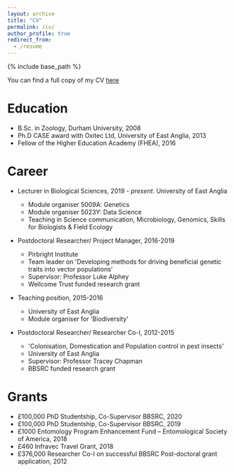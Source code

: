 ```yaml
---
layout: archive
title: "CV"
permalink: /cv/
author_profile: true
redirect_from:
  - /resume
---
```


{% include base_path %}

You can find a full copy of my CV [here](https://github.com/Philip-Leftwich/PL_CV/blob/master/Philip_Leftwich_CV.pdf)

Education
======
* B.Sc. in Zoology, Durham University, 2008
* Ph.D CASE award with Oxitec Ltd, University of East Anglia, 2013
* Fellow of the Higher Education Academy (FHEA), 2016

Career
======
* Lecturer in Biological Sciences, 2019 - *present*. University of East Anglia
  * Module organiser 5009A: Genetics
  * Module organiser 5023Y: Data Science
  * Teaching in Science communication, Microbiology, Genomics, Skills for Biologists & Field Ecology 

* Postdoctoral Researcher/ Project Manager, 2016-2019
  * Pirbright Institute
  * Team leader on 'Developing methods for driving beneficial genetic traits into vector populations'
  * Supervisor: Professor Luke Alphey
  * Wellcome Trust funded research grant
  
* Teaching position, 2015-2016
  * University of East Anglia
  * Module organiser for 'Biodiversity'
  
* Postdoctoral Researcher/ Researcher Co-I, 2012-2015
  * 'Colonisation, Domestication and Population control in pest insects'
  * University of East Anglia
  * Supervisor: Professor Tracey Chapman
  * BBSRC funded research grant
  
Grants
======
* £100,000 PhD Studentship, Co-Supervisor BBSRC, 2020
* £100,000 PhD Studentship, Co-Supervisor BBSRC, 2019
* £1000 Entomology Program Enhancement Fund – Entomological Society of America, 2018
* £460 Infravec Travel Grant, 2018
* £376,000  Researcher Co-I on successful BBSRC Post-doctoral grant application, 2012

